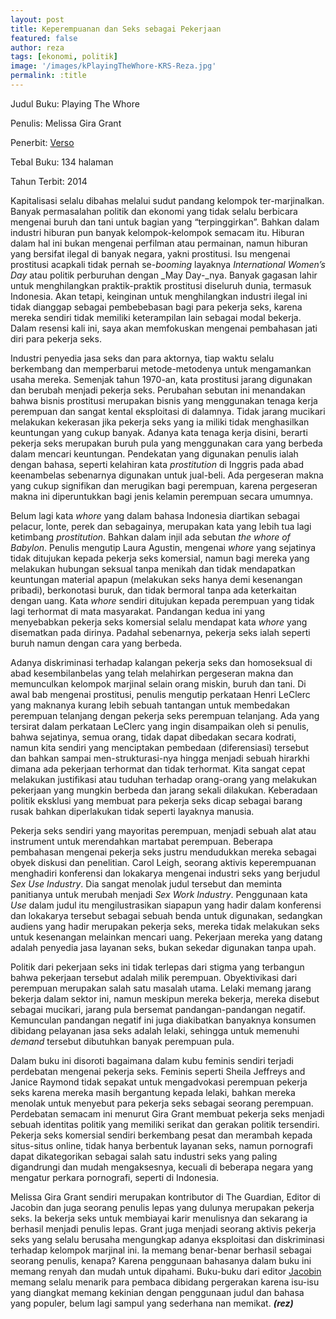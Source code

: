```yaml
---
layout: post
title: Keperempuanan dan Seks sebagai Pekerjaan
featured: false
author: reza
tags: [ekonomi, politik]
image: '/images/kPlayingTheWhore-KRS-Reza.jpg'
permalink: :title
---
```


Judul Buku: Playing The Whore

Penulis: Melissa Gira Grant

Penerbit: [Verso](https://versobooks.com)

Tebal Buku: 134 halaman

Tahun Terbit: 2014

Kapitalisasi selalu dibahas melalui sudut pandang kelompok ter-marjinalkan. Banyak permasalahan politik dan ekonomi yang tidak selalu berbicara mengenai buruh dan tani untuk bagian yang “terpinggirkan”. Bahkan dalam industri hiburan pun banyak kelompok-kelompok semacam itu. Hiburan dalam hal ini bukan mengenai perfilman atau permainan, namun hiburan yang bersifat ilegal di banyak negara, yakni prostitusi. Isu mengenai prostitusi acapkali tidak pernah se-_booming_ layaknya _International Women’s Day_ atau politik perburuhan dengan _May Day-_nya. Banyak gagasan lahir untuk menghilangkan praktik-praktik prostitusi diseluruh dunia, termasuk Indonesia. Akan tetapi, keinginan untuk menghilangkan industri ilegal ini tidak dianggap sebagai pembebebasan bagi para pekerja seks, karena mereka sendiri tidak memiliki keterampilan lain sebagai modal bekerja. Dalam resensi kali ini, saya akan memfokuskan mengenai pembahasan jati diri para pekerja seks.

Industri penyedia jasa seks dan para aktornya, tiap waktu selalu berkembang dan memperbarui metode-metodenya untuk mengamankan usaha mereka. Semenjak tahun 1970-an, kata prostitusi jarang digunakan dan berubah menjadi pekerja seks. Perubahan sebutan ini menandakan bahwa bisnis prostitusi merupakan bisnis yang menggunakan tenaga kerja perempuan dan sangat kental eksploitasi di dalamnya. Tidak jarang mucikari melakukan kekerasan jika pekerja seks yang ia miliki tidak menghasilkan keuntungan yang cukup banyak. Adanya kata tenaga kerja disini, berarti pekerja seks merupakan buruh pula yang menggunakan cara yang berbeda dalam mencari keuntungan. Pendekatan yang digunakan penulis ialah dengan bahasa, seperti kelahiran kata _prostitution_ di Inggris pada abad keenambelas sebenarnya digunakan untuk jual-beli. Ada pergeseran makna yang cukup signifikan dan merugikan bagi perempuan, karena pergeseran makna ini diperuntukkan bagi jenis kelamin perempuan secara umumnya.

Belum lagi kata _whore_ yang dalam bahasa Indonesia diartikan sebagai pelacur, lonte, perek dan sebagainya, merupakan kata yang lebih tua lagi ketimbang _prostitution_. Bahkan dalam injil ada sebutan _the whore of Babylon_. Penulis mengutip Laura Agustin, mengenai _whore_ yang sejatinya tidak ditujukan kepada pekerja seks komersial, namun bagi mereka yang melakukan hubungan seksual tanpa menikah dan tidak mendapatkan keuntungan material apapun (melakukan seks hanya demi kesenangan pribadi), berkonotasi buruk, dan tidak bermoral tanpa ada keterkaitan dengan uang. Kata _whore_ sendiri ditujukan kepada perempuan yang tidak lagi terhormat di mata masyarakat. Pandangan kedua ini yang menyebabkan pekerja seks komersial selalu mendapat kata _whore_ yang disematkan pada dirinya. Padahal sebenarnya, pekerja seks ialah seperti buruh namun dengan cara yang berbeda.

Adanya diskriminasi terhadap kalangan pekerja seks dan homoseksual di abad kesembilanbelas yang telah melahirkan pergeseran makna dan memunculkan kelompok marjinal selain orang miskin, buruh dan tani. Di awal bab mengenai prostitusi, penulis mengutip perkataan Henri LeClerc yang maknanya kurang lebih sebuah tantangan untuk membedakan perempuan telanjang dengan pekerja seks perempuan telanjang. Ada yang tersirat dalam perkataan LeClerc yang ingin disampaikan oleh si penulis, bahwa sejatinya, semua orang, tidak dapat dibedakan secara kodrati, namun kita sendiri yang menciptakan pembedaan (diferensiasi) tersebut dan bahkan sampai men-strukturasi-nya hingga menjadi sebuah hirarkhi dimana ada pekerjaan terhormat dan tidak terhormat. Kita sangat cepat melakukan justifikasi atau tuduhan terhadap orang-orang yang melakukan pekerjaan yang mungkin berbeda dan jarang sekali dilakukan. Keberadaan politik eksklusi yang membuat para pekerja seks dicap sebagai barang rusak bahkan diperlakukan tidak seperti layaknya manusia.

Pekerja seks sendiri yang mayoritas perempuan, menjadi sebuah alat atau instrument untuk merendahkan martabat perempuan. Beberapa pembahasan mengenai pekerja seks justru mendudukkan mereka sebagai obyek diskusi dan penelitian. Carol Leigh, seorang aktivis keperempuanan menghadiri konferensi dan lokakarya mengenai industri seks yang berjudul _Sex Use Industry_. Dia sangat menolak judul tersebut dan meminta panitianya untuk merubah menjadi _Sex Work Industry_. Penggunaan kata _Use_ dalam judul itu mengilustrasikan siapapun yang hadir dalam konferensi dan lokakarya tersebut sebagai sebuah benda untuk digunakan, sedangkan audiens yang hadir merupakan pekerja seks, mereka tidak melakukan seks untuk kesenangan melainkan mencari uang. Pekerjaan mereka yang datang adalah penyedia jasa layanan seks, bukan sekedar digunakan tanpa upah.

Politik dari pekerjaan seks ini tidak terlepas dari stigma yang terbangun bahwa pekerjaan tersebut adalah milik perempuan. Obyektivikasi dari perempuan merupakan salah satu masalah utama. Lelaki memang jarang bekerja dalam sektor ini, namun meskipun mereka bekerja, mereka disebut sebagai mucikari, jarang pula bersemat pandangan-pandangan negatif. Kemunculan pandangan negatif ini juga diakibatkan banyaknya konsumen dibidang pelayanan jasa seks adalah lelaki, sehingga untuk memenuhi _demand_ tersebut dibutuhkan banyak perempuan pula.

Dalam buku ini disoroti bagaimana dalam kubu feminis sendiri terjadi perdebatan mengenai pekerja seks. Feminis seperti Sheila Jeffreys and Janice Raymond tidak sepakat untuk mengadvokasi perempuan pekerja seks karena mereka masih bergantung kepada lelaki, bahkan mereka menolak untuk menyebut para pekerja seks sebagai seorang perempuan. Perdebatan semacam ini menurut Gira Grant membuat pekerja seks menjadi sebuah identitas politik yang memiliki serikat dan gerakan politik tersendiri. Pekerja seks komersial sendiri berkembang pesat dan merambah kepada situs-situs online, tidak hanya berbentuk layanan seks, namun pornografi dapat dikategorikan sebagai salah satu industri seks yang paling digandrungi dan mudah mengaksesnya, kecuali di beberapa negara yang mengatur perkara pornografi, seperti di Indonesia.

Melissa Gira Grant sendiri merupakan kontributor di The Guardian, Editor di Jacobin dan juga seorang penulis lepas yang dulunya merupakan pekerja seks. Ia bekerja seks untuk membiayai karir menulisnya dan sekarang ia berhasil menjadi penulis lepas. Grant juga menjadi seorang aktivis pekerja seks yang selalu berusaha mengungkap adanya eksploitasi dan diskriminasi terhadap kelompok marjinal ini. Ia memang benar-benar berhasil sebagai seorang penulis, kenapa? Karena penggunaan bahasanya dalam buku ini memang renyah dan mudah untuk dipahami. Buku-buku dari editor [Jacobin](https://jacobinmag.com) memang selalu menarik para pembaca dibidang pergerakan karena isu-isu yang diangkat memang kekinian dengan penggunaan judul dan bahasa yang populer, belum lagi sampul yang sederhana nan memikat. _**(rez)**_
